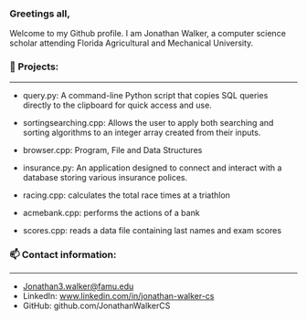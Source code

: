 ### Greetings all,

Welcome to my Github profile. I am Jonathan Walker, a computer science scholar attending Florida Agricultural and Mechanical University. 

### 🚀 Projects:
___
* query.py: A command-line Python script that copies SQL queries directly to the clipboard for quick access and use.
  
* sortingsearching.cpp: Allows the user to apply both searching and sorting algorithms to an integer array created from their inputs.

* browser.cpp: Program, File and Data Structures

* insurance.py: An application designed to connect and interact with a database storing various insurance polices. 

* racing.cpp: calculates the total race times at a triathlon
  
* acmebank.cpp: performs the actions of a bank
  
* scores.cpp: reads a data file containing last names and exam scores
  
### 📫 Contact information:
___
* Jonathan3.walker@famu.edu
* LinkedIn: www.linkedin.com/in/jonathan-walker-cs
* GitHub: github.com/JonathanWalkerCS

